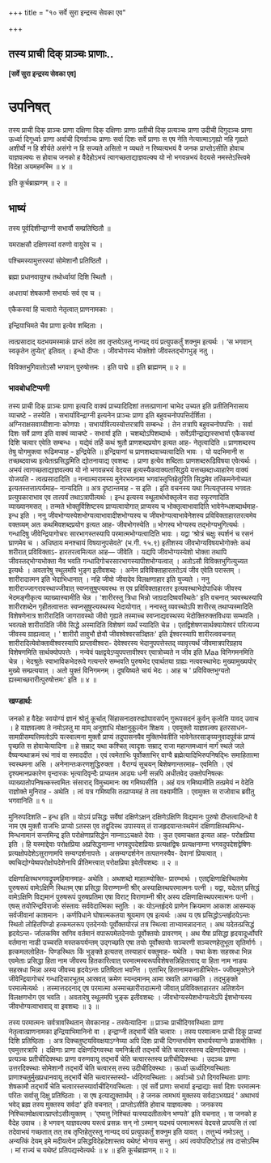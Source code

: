 +++
title = "१० सर्वे सुरा इन्द्रस्य सेवका एव"

+++


## तस्य प्राची दिक् प्राञ्चः प्राणाः..

**\[सर्वे सुरा इन्द्रस्य सेवका एव\]**

# **उपनिषत्**

तस्य प्राची दिक् प्राञ्चः प्राणा दक्षिणा दिक् दक्षिणाः प्राणाः प्रतीची दिक् प्रत्यञ्चः प्राणा उदीची दिगुदञ्चः प्राणा ऊर्ध्वा दिगूर्ध्वाः प्राणा अर्वाची दिगर्वाञ्चः प्राणाः सर्वा दिशः सर्वे प्राणाः स एष नेति नेत्यात्माऽगृह्यो नहि गृह्यते अशीर्यो न हि शीर्यते असंगो न हि सज्यते असितो न व्यथते न रिष्यत्यभयं वै जनक प्राप्तोऽसीति होवाच याज्ञवल्क्यः स होवाच जनको ह वैदेहोऽभयं त्वागच्छताद्याज्ञवल्क्य यो नो भगवन्नभयं वेदयसे नमस्तेऽस्त्विमे विदेहा अयमहमस्मि ॥ ४ ॥

इति कूर्चब्राह्मणम् ॥ २ ॥

## **भाष्यं**

तस्य पूर्वदिशीन्द्राग्नी सभार्यौ सम्प्रतिष्ठितौ ॥

यमराक्षसौ दक्षिणस्यां वरुणो वायुरेव च ।

पश्चिमस्यामुत्तरस्यां सोमेशानौ प्रतिष्ठितौ ।

ब्रह्मा प्रधानवायुश्च तथोर्ध्वायां दिशि स्थितौ ।

अधरायां शेषकामौ सभार्याः सर्व एव च ।

एकैकस्यां हि चत्वारो नेतृत्वात् प्राणनामकाः ।

इन्द्रियाभिमते चैव प्राणा इत्येव शब्दिताः ।

त्वत्प्रसादाद् यदभयमस्माकं प्राप्तं तदेव तव तृप्तयेऽस्तु नान्यद् वयं प्रत्युपकर्तुं शक्नुम इत्यर्थः । ‘स भगवान् स्वकृतेन तुप्येत्' इतिवत् । इन्धो दीप्तः । जीवभोगस्य भोक्तेशो जीवस्तद्भोगभुङ् नतु ।

विविक्तभुगिवातोऽसौ भगवान् पुरुषोत्तमः । इति पाद्मे ॥ इति ब्राह्मणम् ॥ २ ॥

### **भावबोधटिप्पणी**

तस्य प्राची दिक् प्राञ्चः प्राणा इत्यादि वाक्यं प्राच्यादिदिशां तत्तत्प्राणानां चाभेद उच्यत इति प्रतीतिनिरासाय व्याचष्टे - तस्येति । सभार्याविन्द्राग्नी इत्यनेन प्राञ्चः प्राणा इति बहुवचनोपपत्तिर्दर्शिता । अग्निराक्षसवाय्वीशानाः कोणपाः । सभार्यावित्यस्योत्तरत्रापि सम्बन्धः । तेन तत्रापि बहुवचनोपपत्तिः । सर्वा दिशः सर्वे प्राणा इति वाक्यं व्याचष्टे - सभार्या इति । चशब्दोऽपिशब्दार्थः । सर्वेऽपीन्द्राद्यास्सभार्या एकैकस्यां दिशि चत्वार एवेति सम्बन्धः । यद्येवं तर्हि कथं श्रुतौ प्राणशब्दप्रयोग इत्यत आह- नेतृत्वादिति ॥
प्राणशब्दस्य तेषु योगमुक्त्वा रूढिमप्याह - इन्द्रियेति ॥ इन्द्रियाणां च प्राणशब्दवाच्यत्वादिति भावः । यो यदभिमानी स तच्छब्दवाच्य इत्येतत्प्रसिद्धमिति द्योतनायाद्य एवशब्दः । प्राणा इत्येव शब्दिताः प्राणशब्दरूढिविषया एवेत्यर्थः । अभयं त्वागच्छताद्याज्ञवल्क्य यो नो भगवन्नभयं वेदयस इत्यस्यैकवाक्यतासिद्धये यत्तच्छब्दाध्याहारेण वाक्यं योजयति - त्वत्प्रसादादिति ॥ नन्वात्मारामस्य मुनेरभयनामा भगवांस्तृप्तिहेतुरिति सिद्धमेव तत्किमनेनोच्यत इत्यतस्तत्तात्पर्यमाह– नान्यदिति ॥ अत्र दृष्टान्तमाह - स इति । इति वचनस्य यथा नित्यतृप्तस्य भगवतः प्रत्युपकाराभाव एव तात्पर्यं तथाऽत्रापीत्यर्थः । इन्ध इत्यस्य स्थूलार्थभोक्तृत्वेन सदा स्फुरणादिति व्याख्यानमसत् । तन्मते भोक्तुर्विशिष्टस्य प्राप्यत्वायोगात् प्राप्यस्य च भोक्तृत्वाभावादिति भावेनेन्धशब्दार्थमाह- इन्ध इति । ननु जीवभोग्यस्येशभोग्यत्वाभावादीशभोग्यस्य च जीवभोग्यत्वाभावेनेशस्य प्रविविक्ताहारतरत्वमेव वक्तव्यम् अतः कथमिवशब्दप्रयोग इत्यत आह- जीवभोगस्येति ॥ भोगस्य भोग्यस्य तद्भोग्यभुगित्यर्थः । गन्धादिषु जीवेन्द्रियागोचरः सारभागस्तस्यापि परमात्मभोग्यत्वादिति भावः । यद्वा ‘श्रोत्रं चक्षुः स्पर्शनं च रसनं घ्राणमेव च । अधिष्ठाय मनश्चायं विषयानुपसेवते' (भ.गी. १५.९) इतीशस्य जीवभोग्यविषयभोगोक्तेः कथं शरीरात् प्रविविक्ताऽ- हारतरत्वमित्यत आह— जीवेति । यद्यपि जीवभोग्यस्येशो भोक्ता तथापि जीवस्तद्भोग्यभोक्ता नैव भवति गन्धादिगोचरसारभागस्यापीशभोग्यत्वात् । अतोऽसौ विविक्तभुगित्युच्यत इत्यर्थः । अवतारेषु स्थूलमपि भुङ्ग इतीवशब्दः । अनेन प्रविविक्ताहारतरोऽयं जीव एवेति परास्तम् । शारीरादात्मन इति भेदाभिधानात् । नहि जीवो जीवादेव विलक्षणाहार इति युज्यते । ननु शारीराज्जागरावस्थाज्जीवात् स्वप्नसुषुप्त्यवस्थः स एव प्रविविक्ताहारतर इत्यवस्थाभेदोपाधिकं जीवस्य भेदमङ्गीकृत्य व्याख्यास्यामीति चेन्न । 'शारीरस्तु त्रिधा भिन्नो जाग्रदादिष्ववस्थितेः' इति वचनात् त्र्यवस्थस्यापि शारीरशब्देन गृहीतत्वात्ततः स्वप्नसुषुप्त्यस्थस्य भेदायोगात् । नन्वस्तु व्यवस्थोऽपि शारीरस् तथाप्यस्मादिति विशेषणेनात्र शारीरादिति जागरावस्थो जीवो गृह्यते तस्माच्च स्वप्नाद्यवस्थस्य भेदोक्तिरुक्तविधया सम्भवति । भवत्पक्षे शारीरादिति जीवे सिद्धे अस्मादिति विशेषणं व्यर्थं स्यादिति चेन्न । एतद्विशेषणसार्थक्यायेश्वरं परित्यज्य जीवस्य ग्राह्यत्वात् । ' शारीरौ तावुभौ ज्ञेयौ जीवश्वेश्वरसञ्ज्ञितः' इति ईश्वरस्यापि शारीरत्ववचनात् शारीरादित्येवोक्तावीश्वरस्यापि प्राप्तावीश्वरा- देवेश्वरस्य भेदानुपपत्तेस्तद् व्यावृत्त्यर्थं जीवमात्रपरिग्रहाय विशेषणमिति सार्थक्योपपत्तेः । नन्वेवं पक्षद्वयेऽप्युपपत्तावीश्वर एवात्रोच्यते न जीव इति Maa विनिगमनमिति चेन्न । भेदश्रुतेः स्वाभाविकभेदरूपे गत्यन्तरे सम्भवति पुरुषभेद एवार्थतया ग्राह्यः नत्ववस्थाभेदः मुख्यामुख्ययोर् मुख्ये सम्प्रत्ययात् । अतो युक्तं विनिगमनम् । दूषयिष्यते चायं भेदः । आह च ' प्रविविक्तभुग्यतो ह्यस्माच्छरारीत्पुरुषोत्तमः' इति ॥ ४ ॥

### **खण्डार्थः**

जनको ह वैदेहः स्वयोग्यं ज्ञानं श्रोतुं कूर्चात् सिंहासनादवरुह्योपावसर्पन् गुरूपसदनं कुर्वन् कृत्वेति यावद् उवाच । हे याज्ञवल्क्य ते नमोऽस्तु मा माम् अनुशाधि मोक्षानुकूल्येन शिक्षय । एवमुक्तो याज्ञवल्क्य इतरसाधन- सामग्रीसम्पत्तिमतोऽपि यत्स्वात्मना मुक्तौ प्राप्यं तदुपासनयैव मुक्तिर्भवतीति भावेनेतरसाङ्ग्र्यनुवादपूर्वकं प्राप्यं पृच्छति स होवाचेत्यादिना ॥ हे सम्राट् यथा कश्चित् त्वादृशः सम्राट् राजा महान्तमध्वानं मार्गं स्थले जले वैष्यन्यथाक्रमं रथं नावं वा समाददीत । एवं त्वमेताभिः पूर्वोक्ताभिर् वाग्वै ब्रह्मेत्यादिभिरुपनिषद्भिः समाहितात्मा स्वस्थमना असि । अनेनान्तःकरणशुद्धिरुक्ता । वैराग्यं सूचयन् बिशेषणान्तरमाह– एवमिति । एवं दृश्यमानप्रकारेण वृन्दारकः भृत्यादिवृन्दैः प्राप्यतम आढ्यः धनी सन्नपि अधीतवेद उक्तोपनिषत्कः व्याख्यातोपनिषत्कस्त्वमितः संसाराद् विमुच्यमानः क्व गमिष्यसीति । अहं यत्र गमिष्यामीति तत्प्रमेयं न वेदेति राज्ञोक्ते मुनिराह - अथेति । त्वं यत्र गमिष्यसि तत्प्राप्यमहं ते तव वक्ष्यामीति । एवमुक्तः स राजोवाच ब्रवीतु भगवानिति ॥ १ ॥

मुनिरुपदिशति – इन्ध इति ॥ योऽयं प्रसिद्धः सर्वेषां दक्षिणेऽक्षन् दक्षिणेऽक्षिणि विद्यमानः पुरुषो दीप्तत्वादिन्धो वै नाम एष मुक्तौ राजभिः प्राप्यो ऽतस्स एव तद्वृदिस्थ उपास्यस् तं राजहृदयान्तःस्थमेनं दक्षिणाक्षिस्थमिन्ध- मिन्धनामानं सन्तमिन्द्र इति परोक्षेणाप्रसिद्धेन नाम्नाऽऽचक्षते देवाः । कुत एवमाचक्षत इत्यत आह- परोक्षप्रिया इति । हि यस्माद्देवाः परोक्षप्रिया अप्रसिद्धनाम्ना भगवदुपदेशप्रियाः प्रत्यक्षद्विषः प्रत्यक्षनाम्ना भगवदुपदेशद्वेषिणः प्रत्यक्षोपदेशेऽसुराणामपि सम्यग्दर्शनापत्तेः । असम्यग्दर्शनेन तत्पतनस्यैव- देवानां प्रियत्वात् । क्वचिद्योग्येष्वपरोक्षोपदेशेनापि प्रीतिमत्त्वात् परोक्षप्रिया इवेतीवशब्दः ॥ २ ॥

दक्षिणाक्षिस्थभगवद्रूपमहिमानमाह- अथेति । अथशब्दो माहात्म्योक्ति- प्रारम्भार्थः । एतद्दक्षिणाक्षिस्थितमेव पुरुषरूपं वामेऽक्षिणि स्थितम् एषा प्रसिद्धा विराण्णाम्नी श्रीर् अस्याक्षिस्थपरमात्मनः पत्नी । यद्वा, यदेतत् प्रसिद्धं वामेऽक्षिणि विद्यमानं पुरुषरूपं पुरुषप्रतिमा एषा विराट् विराणाम्नी श्रीर् अस्य दक्षिणाक्षिस्थपरमात्मनः पत्नी । एषस् तयोरिन्द्रविराजोः संस्तावः सर्ववेदात्मिका स्तुतिः । कः योऽन्तर्हृदये प्राणेन क्रियमाण आकाश आसम्यक् सर्वजीवानां काशमानः । कर्णपिधाने घोषात्मकतया श्रूयमाण एष इत्यर्थः ।अथ य एष प्रसिद्धोऽन्तर्हृदयेऽन्तः स्थितो लोहितपिण्डो हत्कमलरूप एतदेनयोः पूर्वोक्तयोरन्नं तत्र स्थित्वा ताभ्यामन्नादनात् । अथ यदेतत्प्रसिद्धं हृदयेऽन्त- र्जालकमिव स्रगिव वर्तमानं वपारूपमेतदेनयोः पूर्वोक्तयोः प्रावरणम् । अथ यैषा प्रसिद्धा हृदयादूर्ध्वोपरि वर्तमाना नाडी उच्चरति मस्तकपर्यन्तम् उद्गच्छति एषा तयोः पूर्वोक्तयोः सञ्चरणी सञ्चरणहेतुभूता सृतिर्मार्गः । हृत्कमललोहित- पिण्डस्थितः किं भुङ्क्ते इत्यतस् तस्याहारं वक्तुमाह- यथेति । यथा केशः सहस्रधा भिन्न एवमेताः प्रसिद्धा हिता नाम जीवस्य हितकारित्वात् परमात्मस्वरूपविशेषसन्निहितत्वाद् वा हिता नाम नाड्यः सहस्रधा भिन्ना अस्य जीवस्य हृदयेऽन्तः प्रतिष्ठिता भवन्ति । एताभिर् हितानामकनाडीभिरेत- ज्जीवमुक्तेऽने जीवेन्द्रियागोचरं गन्धादिसारभूतम् आस्रवत् क्रमेण स्यन्दमानम् आमा स्रवति आगच्छति । तद्भुङ्क्ते परमात्मेत्यर्थः । तस्मात्तददनाद् एष परमात्मा अस्माच्छारीरादात्मनो जीवात् प्रविविक्ताहारतर अतिशयेन विलक्षणभोग एव भवति । अवतारेषु स्थूलमपि भुङ्क इतीवशब्दः । जीवभोग्यस्येशभोग्यत्वेऽपि ईशभोग्यस्य जीवभोग्यत्वाभावाद् वा इवशब्दः ॥ ३ ॥

तस्य परमात्मनः सर्वत्रावस्थितान् सेवकानाह - तस्येत्यादिना ॥ प्राञ्चः प्राचीदिगवस्थिताः प्राणा नेतृत्वात्प्राणनामका इन्द्रियाभिमानिनो वा । इन्द्राग्नी तद्भार्ये चेति चत्वारः । तस्य परमात्मनः प्राची दिकू प्राच्यां दिशि प्रतिष्ठिताः । अत्र दिक्चतुष्टयविवक्षयाऽग्नेय्या अपि दिशः प्राची दिगन्तर्भावेण सभार्यस्याग्नेः प्राक्त्वोक्तिः । एवमुत्तरत्रापि । दक्षिणाः प्राणा दक्षिणदिगवस्था यमनिर्ऋती तद्भार्ये चेति चत्वारस्तस्य दक्षिणादिक्स्थाः । प्रत्यञ्चः प्रतीचीदिक्स्थाः प्राणा वरुणवायू तद्भार्ये चेति चत्वारस्तस्य प्रतीचीदिक्स्थाः । उदञ्चः प्राणा उत्तरदिक्स्थाः सोमेशानौ तद्भार्ये चेति चत्वारस् तस्य उदीचीदिक्स्थाः । ऊर्ध्वा ऊर्ध्वदिगवस्थिताः प्राणाश्चतुर्मुखप्रधानवायू तद्भार्ये चेति चत्वारस्तस्यो- र्ध्वदिगवस्थिताः । अर्वाञ्चो ऽधो दिगवस्थिताः प्राणाः शेषकामौ तद्भार्ये चेति चत्वारस्तस्यार्वाचीदिगवस्थिताः । एवं सर्वे प्राणाः सभार्या इन्द्राद्याः सर्वा दिशः परमात्मनः परितः सर्वासु दिक्षु प्रतिष्ठिताः । स एष इत्याद्युक्तार्थम् । हे जनक त्वमभयं मुक्तस्य सर्वदाऽभयप्रदं ' अथाभयं भवेद् ब्रह्म तस्य मुक्तस्य सर्वदा' इति वचनात् । प्राप्तोऽसीति होवाच याज्ञवल्क्यः । जनकस्य निश्चितमोक्षत्वात्प्राप्तोऽसीत्युक्तम् । 'एष्यत्तु निश्चितं यत्स्यादतीतत्वेन भण्यते' इति वचनात् । स जनको ह वैदेह उवाच । हे भगवन् याज्ञवल्क्य यस्त्वं प्रसन्नः सन् नो ऽस्मान् यदभयं परमात्मरूपं वेदयसे प्रापयसि तं त्वां तदेवाभयं गच्छतात् तत् तब तृप्तिहेतुरस्तु नान्यद् वयं प्रत्युपकर्तुं शक्नुम इति यावत् । तत्तुभ्यं नमोऽस्तु । अन्यत्किं देयम् इमे मदीयत्वेन प्रसिद्धविदेहदेशास्तव यथेष्टं भोगाय सन्तु । अयं त्वयोपदिष्टोऽहं तव दासोऽस्मि । मां राज्यं च यथेष्टं प्रतिपद्यस्वेत्यर्थः ॥ ४ ॥ इति कूर्चब्राह्मणम् ॥ २ ॥

